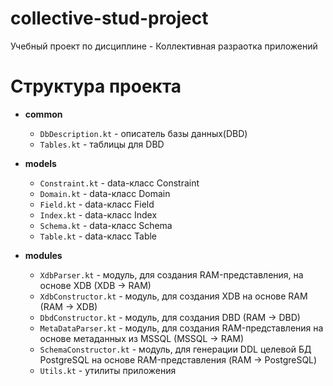 # collective-stud-project
Учебный проект по дисциплине - Коллективная разраотка приложений
# Структура проекта
- **common**
  - `DbDescription.kt` - описатель базы данных(DBD)
  - `Tables.kt` - таблицы для DBD

- **models** 
  - `Constraint.kt` - data-класс Constraint
  - `Domain.kt` - data-класс Domain
  - `Field.kt` - data-класс Field
  - `Index.kt` - data-класс Index
  - `Schema.kt` - data-класс Schema
  - `Table.kt` - data-класс Table

- **modules**
  - `XdbParser.kt` - модуль, для создания RAM-представления, на основе XDB (XDB -> RAM)
  - `XdbConstructor.kt` - модуль, для создания XDB на основе RAM (RAM -> XDB)
  - `DbdConstructor.kt` - модуль, для создания DBD (RAM -> DBD)
  - `MetaDataParser.kt` - модуль, для создания RAM-представления на основе метаданных из MSSQL (MSSQL -> RAM)
  - `SchemaConstructor.kt` - модуль, для генерации DDL целевой БД PostgreSQL на основе RAM-представления (RAM -> PostgreSQL)
  - `Utils.kt` - утилиты приложения
